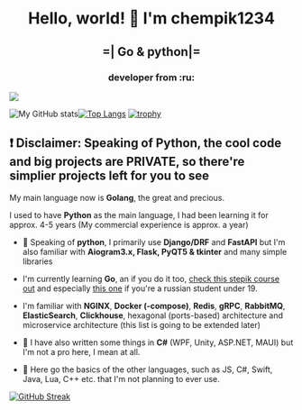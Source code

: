 <h1 align="center">Hello, world! 👋 I'm chempik1234</h1>
<h2 align="center">=| Go & python|=</h2>
<h3 align="center">developer from :ru:</h3>

![](https://komarev.com/ghpvc/?username=chempik1234)

![My GitHub stats](https://github-readme-stats.vercel.app/api?username=chempik1234)[![Top Langs](https://github-readme-stats.vercel.app/api/top-langs/?username=chempik1234&layout=compact)](https://github.com/anuraghazra/github-readme-stats)
[![trophy](https://github-profile-trophy.vercel.app/?username=chempik1234)](https://github.com/ryo-ma/github-profile-trophy)

## ❗ Disclaimer: Speaking of Python, the cool code and big projects are PRIVATE, so there're simplier projects left for you to see

My main language now is **Golang**, the great and precious.

I used to have **Python** as the main language, I had been learning it for approx. 4-5 years (My commercial experience is approx. a year)

- :snake: Speaking of **python**, I primarily use **Django/DRF** and **FastAPI** but I'm also familiar with **Aiogram3.x, Flask, PyQT5 & tkinter** and many simple libraries
- I'm currently learning **Go**, an if you do it too, [check this stepik course out](https://stepik.org/course/187490) and especially [this one](https://lyceum.yandex.ru/web-go) if you're a russian student under 19.
 
- I'm familiar with **NGINX**, **Docker (-compose)**, **Redis**, **gRPC**, **RabbitMQ**, **ElasticSearch**, **Clickhouse**, hexagonal (ports-based) architecture and microservice architecture (this list is going to be extended later)
- :nut_and_bolt: I have also written some things in **C#** (WPF, Unity, ASP.NET, MAUI) but I'm not a pro here, I mean at all.
  
- 📗 Here go the basics of the other languages, such as JS, C#, Swift, Java, Lua, C++ etc. that I'm not planning to ever use.

[![GitHub Streak](https://github-readme-streak-stats.herokuapp.com/?user=chempik1234)](https://git.io/streak-stats)

